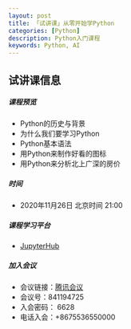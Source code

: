 ```yaml
---
layout: post
title: 「试讲课」从零开始学Python
categories: [Python]
description: Python入门课程
keywords: Python, AI
---
```


## 试讲课信息

##### 课程预览
  - Python的历史与背景
  - 为什么我们要学习Python
  - Python基本语法
  - 用Python来制作好看的图标
  - 用Python来分析北上广深的房价

##### 时间
  - 2020年11月26日 北京时间 21:00

##### 课程学习平台
  - [JupyterHub](http://115.239.43.106:9000/)

##### 加入会议
  - 会议链接：[腾讯会议](https://meeting.tencent.com/s/61g8BDLa2op1)
  - 会议号：841194725
  - 入会密码：	6628
  - 电话入会：+8675536550000
